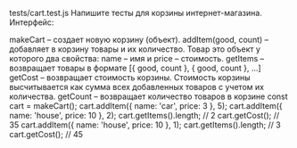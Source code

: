 tests/cart.test.js
Напишите тесты для корзины интернет-магазина. Интерфейс:

makeCart – создает новую корзину (объект).
addItem(good, count) – добавляет в корзину товары и их количество. Товар это объект у которого два свойства: name – имя и price – стоимость.
getItems – возвращает товары в формате [{ good, count }, { good, count }, ...]
getCost – возвращает стоимость корзины. Стоимость корзины высчитывается как сумма всех добавленных товаров с учетом их количества.
getCount – возвращает количество товаров в корзине
const cart = makeCart();
cart.addItem({ name: 'car', price: 3 }, 5);
cart.addItem({ name: 'house', price: 10 }, 2);
cart.getItems().length; // 2
cart.getCost(); // 35
cart.addItem({ name: 'house', price: 10 }, 1);
cart.getItems().length; // 3
cart.getCost(); // 45